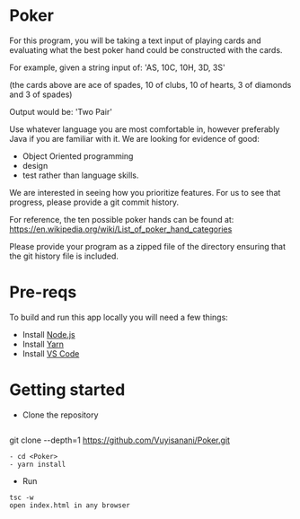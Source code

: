 # Poker

For this program, you will be taking a text input of playing cards and evaluating what the best poker
hand could be constructed with the cards.

For example, given a string input of:
'AS, 10C, 10H, 3D, 3S'

(the cards above are ace of spades, 10 of clubs, 10 of hearts, 3 of diamonds and 3 of spades)

Output would be: 'Two Pair'

Use whatever language you are most comfortable in, however preferably Java if you are familiar with
it. We are looking for evidence of good:
- Object Oriented programming
- design
- test
rather than language skills.

We are interested in seeing how you prioritize features. For us to see that progress, please provide a
git commit history.

For reference, the ten possible poker hands can be found at:
https://en.wikipedia.org/wiki/List_of_poker_hand_categories

Please provide your program as a zipped file of the directory ensuring that the git history file is
included.

# Pre-reqs
To build and run this app locally you will need a few things:
- Install [Node.js](https://nodejs.org/en/)
- Install [Yarn](https://yarnpkg.com/)
- Install [VS Code](https://code.visualstudio.com/)

# Getting started
- Clone the repository
```
```
git clone --depth=1  https://github.com/Vuyisanani/Poker.git
```
- cd <Poker>
- yarn install
```
- Run
```
tsc -w
open index.html in any browser
```
